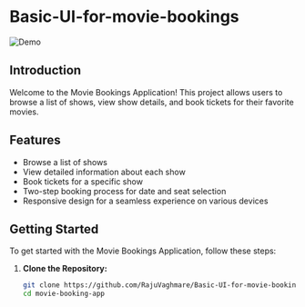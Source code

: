 # Basic-UI-for-movie-bookings

![Demo]([link_to_your_project_imag](https://flourishing-pie-ede37e.netlify.app)e)


## Introduction

Welcome to the Movie Bookings Application! This project allows users to browse a list of shows, view show details, and book tickets for their favorite movies.

## Features

- Browse a list of shows
- View detailed information about each show
- Book tickets for a specific show
- Two-step booking process for date and seat selection
- Responsive design for a seamless experience on various devices

## Getting Started

To get started with the Movie Bookings Application, follow these steps:

1. **Clone the Repository:**
   ```bash
   git clone https://github.com/RajuVaghmare/Basic-UI-for-movie-bookings.git
   cd movie-booking-app
